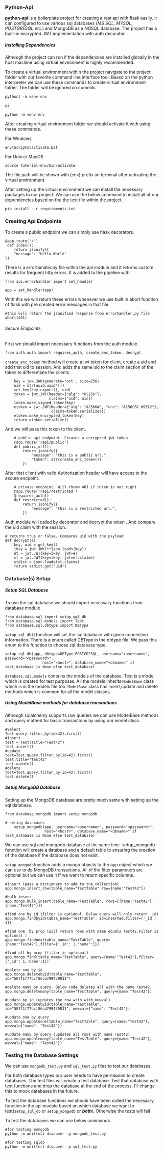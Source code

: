### Python-Api

**python-api** is a boilerplate project for creating a rest api with flask easily. it can configured to use various sql databases (*MS SQL, MYSQL, POSTGRESQL etc.*) and MongoDB as a NOSQL database. The project has a built-in encrypted JWT implementation with auth decorator.



##### Installing Dependencies

Although the project can run if the dependencies are installed globally in the host machine using virtual environment is highly recommended.

To create a virtual environment within the project navigate to the project folder with our favorite command line interface tool. Based on the python interpreter we can use these commands to create virtual environment folder. The folder will be ignored on commits.

```
python3 -m venv env
```

or

```
python -m venv env
```

After creating virtual environment folder we should activate it with using these commands.

For Windows

```
env\Scripts\activate.bat
```

For Unix or MacOS

```
source tutorial-env/bin/activate
```

The file path will be shown with (env) prefix on terminal after activating the virtual environment.

After setting up the virtual environment we can install the necessary packages to our project. We can use the below command to install all of our dependencies based on the the text file within the project.

```
pip install - r requirements.txt
```



### Creating Api Endpoints

To create a public endpoint we can simply use flask decorators.

```
@app.route('/')
 def index():
    return jsonify({
    "message": "Hello World"
})
```

There is a errorhandler.py file within the api module and it returns custom results for frequent http errors. It is added to the pipeline with. 

```
from api.errorhandler import set_handler

app = set_handler(app)

```

With this we will return these errors whenever we use built in abort function of flask with pre created error messages in that file.

```
#this will return the jsonified response from errorhandler.py file
abort(401)
```



###### Secure Endpoints

First we should import necessary functions from the auth module.

```
from auth.auth import requires_auth, create_enc_token, decrypt
```

`create_enc_token` method will create a jwt token for client, create a uid and add that uid to session. And adds the same uid to the claim section of the token to differentiate the clients. 

```
	key = jwk.JWK(generate='oct', size=256)
    uid = str(uuid.uuid4())
    set_key(key.export(), uid)
    token = jwt.JWT(header={"alg": "HS256"},
                    claims={"uid": uid})
    token.make_signed_token(key)
    etoken = jwt.JWT(header={"alg": "A256KW", "enc": "A256CBC-HS512"},
                     claims=token.serialize())
    etoken.make_encrypted_token(key)
    return etoken.serialize()
```

And we will pass this token to the client.

```
 	# public api endpoint. Creates a encrypted jwt token
    @app.route('/api/public')
    def public_url():
        return jsonify({
            "message": "this is a public url.",
            "token": str(create_enc_token())
        })
```

After that client with valid Authorization header will have access to the secure endpoint. 

```
 	# private endpoint. Will throw 401 if token is not right
    @app.route('/api/restricted')
    @requires_auth()
    def restricted():
        return jsonify({
            "message": "this is a restricted url.",
        })
```

Auth module will called by decorator and decrypt the token . And compare the uid claim with the session.

```
# returns true or false. Compares uid with the payload
def decrypt(e):
    key, uid = get_key()
    ikey = jwk.JWK(**json.loads(key))
    et = jwt.JWT(key=ikey, jwt=e)
    st = jwt.JWT(key=ikey, jwt=et.claims)
    stdict = json.loads(st.claims)
    return stdict.get("uid")
```



### Database(s) Setup

##### Setup SQL Database

To use the sql database we should import necessary functions from database module

```
from database.sql import setup_sql_db
from database.sql.models import Test
from database.sql.dbtype import DBType
```



`setup_sql_db()`function will set the sql database with given connection information. There is a enum called DBType in the dbtype file. We pass this enum to the function to choose sql database type.

```
setup_sql_db(app, dbtype=DBType.POSTGRESQL, username="<username>", password="<password>",
                 host="<host>", database_name="<dbname>" if test_database is None else test_database)
```

`database.sql.models` contains the models of the database. Test is a model which is created for test purposes. All the models inherits `ModelBase` class which is in the models file too. `ModelBase` class has insert,update and delete methods which is common for all the model classes.

##### Using ModelBase methods for database transactions

Although sqlalchemy supports raw queries we can use ModelBase methods and query mothed for basic transactions by using our model class.

```
#Select
Test.query.filter_by(id=42).first()
#insert
test = Test(title="Test42")
test.insert()
#update
test=Test.query.filter_by(id=42).first()
test.title="Test42"
test.update()
#delete
test=Test.query.filter_by(id=42).first()
test.delete()
```

##### Setup MongoDB Database

Setting up the MongoDB database are pretty much same with setting up the sql database.

```
from database.mongodb import setup_mongodb
```

```
# seting databases
    setup_mongodb(app, username="<username>", password="<password>",
                  host="<host>", database_name="<dbname>" if test_database is None else test_database)
```

We can use sql and mongodb database at the same time. setup_mongodb function will create a database and a default table to ensuring the creation of the database if the database does not exist.

`setup_mongodb`function adds a mongo objects to the app object which we can use to do MongoDB transactions. All of the filter parameters are optional but we can use it if we want to return specific columns.

```
#insert (pass a dictionary to add to the collection)
app.mongo.insert_row(table_name="TestTable" row={name:"Test42"})

#bulk insert
app.mongo.bulk_insert(table_name="TestTable", rows=[{name:"Test42"},{name:"Test42"}])

#find one by id (filter is optional. Below query will only return _id)
app.mongo.findbyid(table_name="TestTable", id=inserted,filter={'_id': 1})

#find one  by prop (will return rows with name equals Test42.Filter is optional )
app.mongo.findone(table_name="TestTable", query={name:"Test42"},filter={'_id': 1,'name':1})

#find all by prop (filter is optional)
app.mongo.find(table_name="TestTable", query={name:"Test42"},filter={'_id': 1,'name':1})

#delete one by id
app.mongo.deletebyid(table_name="TestTable", id="507f1f77bcf86cd799439011")

#delete many by query. Below code deletes all with the name Test42.
app.mongo.deletemany(table_name="TestTable", query={name:"Test42"})

#update by id (updates the row with with newval)
app.mongo.updatebyid(table_name="TestTable", id="507f1f77bcf86cd799439011", newval={"name": "Test42"})

#update one by query
app.mongo.updateone(table_name="TestTable", query={name:"Test42"}, newval={"name": "Test42"})

#update many by query (updates all rows with name Test42)
app.mongo.updatemany(table_name="TestTable", query={name:"Test42"}, newval={"name": "Test42"})

```



### Testing the Database Settings



We can use `mongodb_test.py` and `sql_test.py` files to test our databases.

For both database types our user needs to have permission to create databases. The test files will create a test database. Test that database with test functions and drop the database at the end of the process. I'll change this to mock databases in the future.

To test the database functions we should have been called the necessary function in the api module based on which database we want to test(`setup_sql_db` or `setup_mongodb` or ***both***). Otherwise the tests will fail

To test the databases we can use below commands

```
#for testing mongodb
python -m unittest discover -p mongodb_test.py

#for testing sqldb
python -m unittest discover -p sql_test.py

```



